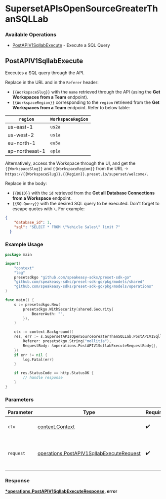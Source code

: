 # SupersetAPIsOpenSourceGreaterThanSQLLab

### Available Operations

* [PostAPIV1SqllabExecute](#postapiv1sqllabexecute) - Execute a SQL Query

## PostAPIV1SqllabExecute

Executes a SQL query through the API.

Replace in the URL and in the `Referer` header:

- `{{WorkspaceSlug}}` with the `name` retrieved through the API (using the **Get Workspaces from a Team** endpoint).
- `{{WorkspaceRegion}}` corresponding to the `region` retrieved from the **Get Workspaces from a Team** endpoint. Refer to below table:
    

| **`region`** | **`WorkspaceRegion`** |
| --- | --- |
| us-east-1 | `us2a` |
| us-west-2 | `us1a` |
| eu-north-1 | `eu5a` |
| ap-northeast-1 | `ap1a` |

Alternatively, access the Workspace through the UI, and get the `{{WorkspaceSlug}}` and `{{WorkspaceRegion}}` from the URL -> `https://{{WorkspaceSlug}}.{{Region}}.preset.io/superset/welcome/`.

Replace in the body:

- `{{DBID}}` with the `id` retrieved from the **Get all Database Connections from a Workspace** endpoint.
- `{{SQLQuery}}` with the desired SQL query to be executed. Don't forget to escape quotes with `\`. For example:
    

``` json
{
    "database_id": 1,
    "sql": "SELECT * FROM \"Vehicle Sales\" limit 7" 
  }

```

### Example Usage

```go
package main

import(
	"context"
	"log"
	presetsdkgo "github.com/speakeasy-sdks/preset-sdk-go"
	"github.com/speakeasy-sdks/preset-sdk-go/pkg/models/shared"
	"github.com/speakeasy-sdks/preset-sdk-go/pkg/models/operations"
)

func main() {
    s := presetsdkgo.New(
        presetsdkgo.WithSecurity(shared.Security{
            BearerAuth: "",
        }),
    )

    ctx := context.Background()
    res, err := s.SupersetAPIsOpenSourceGreaterThanSQLLab.PostAPIV1SqllabExecute(ctx, operations.PostAPIV1SqllabExecuteRequest{
        Referer: presetsdkgo.String("mollitia"),
        RequestBody: &operations.PostAPIV1SqllabExecuteRequestBody{},
    })
    if err != nil {
        log.Fatal(err)
    }

    if res.StatusCode == http.StatusOK {
        // handle response
    }
}
```

### Parameters

| Parameter                                                                                            | Type                                                                                                 | Required                                                                                             | Description                                                                                          |
| ---------------------------------------------------------------------------------------------------- | ---------------------------------------------------------------------------------------------------- | ---------------------------------------------------------------------------------------------------- | ---------------------------------------------------------------------------------------------------- |
| `ctx`                                                                                                | [context.Context](https://pkg.go.dev/context#Context)                                                | :heavy_check_mark:                                                                                   | The context to use for the request.                                                                  |
| `request`                                                                                            | [operations.PostAPIV1SqllabExecuteRequest](../../models/operations/postapiv1sqllabexecuterequest.md) | :heavy_check_mark:                                                                                   | The request object to use for the request.                                                           |


### Response

**[*operations.PostAPIV1SqllabExecuteResponse](../../models/operations/postapiv1sqllabexecuteresponse.md), error**


